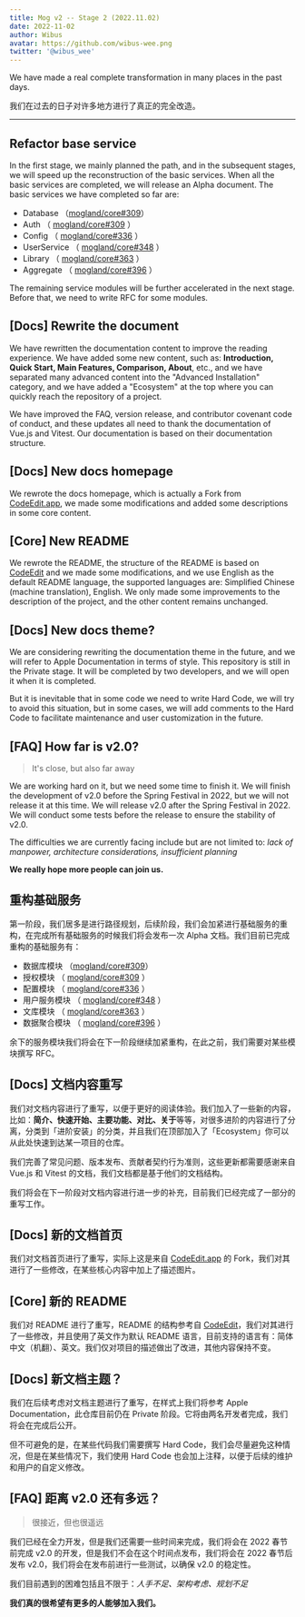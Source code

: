 ```yaml
---
title: Mog v2 -- Stage 2 (2022.11.02)
date: 2022-11-02
author: Wibus
avatar: https://github.com/wibus-wee.png
twitter: '@wibus_wee'
---
```


We have made a real complete transformation in many places in the past days.

我们在过去的日子对许多地方进行了真正的完全改造。

---


## Refactor base service

In the first stage, we mainly planned the path, and in the subsequent stages, we will speed up the reconstruction of the basic services. When all the basic services are completed, we will release an Alpha document. The basic services we have completed so far are:

- Database （[mogland/core#309](https://github.com/mogland/core/pull/309)）
- Auth （ [mogland/core#309](https://github.com/mogland/core/pull/309) ）
- Config （ [mogland/core#336](https://github.com/mogland/core/pull/336) ）
- UserService （ [mogland/core#348](https://github.com/mogland/core/pull/348) ）
- Library （ [mogland/core#363](https://github.com/mogland/core/pull/363) ）
- Aggregate （ [mogland/core#396](https://github.com/mogland/core/pull/396) ）

The remaining service modules will be further accelerated in the next stage. Before that, we need to write RFC for some modules.

## [Docs] Rewrite the document

We have rewritten the documentation content to improve the reading experience. We have added some new content, such as: **Introduction, Quick Start, Main Features, Comparison, About**, etc., and we have separated many advanced content into the "Advanced Installation" category, and we have added a "Ecosystem" at the top where you can quickly reach the repository of a project.

We have improved the FAQ, version release, and contributor covenant code of conduct, and these updates all need to thank the documentation of Vue.js and Vitest. Our documentation is based on their documentation structure.

## [Docs] New docs homepage

We rewrote the docs homepage, which is actually a Fork from [CodeEdit.app](//CodeEdit.app), we made some modifications and added some descriptions in some core content.

## [Core] New README

We rewrote the README, the structure of the README is based on [CodeEdit](https://github.com/CodeEditApp/CodeEdit) and we made some modifications, and we use English as the default README language, the supported languages are: Simplified Chinese (machine translation), English. We only made some improvements to the description of the project, and the other content remains unchanged.

## [Docs] New docs theme?

We are considering rewriting the documentation theme in the future, and we will refer to Apple Documentation in terms of style. This repository is still in the Private stage. It will be completed by two developers, and we will open it when it is completed.

But it is inevitable that in some code we need to write Hard Code, we will try to avoid this situation, but in some cases, we will add comments to the Hard Code to facilitate maintenance and user customization in the future.

## [FAQ] How far is v2.0?

> It's close, but also far away

We are working hard on it, but we need some time to finish it. We will finish the development of v2.0 before the Spring Festival in 2022, but we will not release it at this time. We will release v2.0 after the Spring Festival in 2022. We will conduct some tests before the release to ensure the stability of v2.0.

The difficulties we are currently facing include but are not limited to: *lack of manpower, architecture considerations, insufficient planning*

**We really hope more people can join us.**

## 重构基础服务

第一阶段，我们居多是进行路径规划，后续阶段，我们会加紧进行基础服务的重构，在完成所有基础服务的时候我们将会发布一次 Alpha 文档。我们目前已完成重构的基础服务有：

- 数据库模块 （[mogland/core#309](https://github.com/mogland/core/pull/309)）
- 授权模块 （ [mogland/core#309](https://github.com/mogland/core/pull/309) ）
- 配置模块 （ [mogland/core#336](https://github.com/mogland/core/pull/336) ）
- 用户服务模块 （ [mogland/core#348](https://github.com/mogland/core/pull/348) ）
- 文库模块 （ [mogland/core#363](https://github.com/mogland/core/pull/363) ）
- 数据聚合模块 （ [mogland/core#396](https://github.com/mogland/core/pull/396) ）

余下的服务模块我们将会在下一阶段继续加紧重构，在此之前，我们需要对某些模块撰写 RFC。

## [Docs] 文档内容重写

我们对文档内容进行了重写，以便于更好的阅读体验。我们加入了一些新的内容，比如：**简介、快速开始、主要功能、对比、关于**等等，对很多进阶的内容进行了分离，分类到「进阶安装」的分类，并且我们在顶部加入了「Ecosystem」你可以从此处快速到达某一项目的仓库。

我们完善了常见问题、版本发布、贡献者契约行为准则，这些更新都需要感谢来自 Vue.js 和 Vitest 的文档，我们文档都是基于他们的文档结构。

我们将会在下一阶段对文档内容进行进一步的补充，目前我们已经完成了一部分的重写工作。

## [Docs] 新的文档首页

我们对文档首页进行了重写，实际上这是来自 [CodeEdit.app](//CodeEdit.app) 的 Fork，我们对其进行了一些修改，在某些核心内容中加上了描述图片。

## [Core] 新的 README

我们对 README 进行了重写，README 的结构参考自 [CodeEdit](https://github.com/CodeEditApp/CodeEdit)，我们对其进行了一些修改，并且使用了英文作为默认 README 语言，目前支持的语言有：简体中文（机翻）、英文。我们仅对项目的描述做出了改进，其他内容保持不变。

## [Docs] 新文档主题？

我们在后续考虑对文档主题进行了重写，在样式上我们将参考 Apple Documentation，此仓库目前仍在 Private 阶段。它将由两名开发者完成，我们将会在完成后公开。

但不可避免的是，在某些代码我们需要撰写 Hard Code，我们会尽量避免这种情况，但是在某些情况下，我们使用 Hard Code 也会加上注释，以便于后续的维护和用户的自定义修改。

## [FAQ] 距离 v2.0 还有多远？

> 很接近，但也很遥远

我们已经在全力开发，但是我们还需要一些时间来完成，我们将会在 2022 春节前完成 v2.0 的开发，但是我们不会在这个时间点发布，我们将会在 2022 春节后发布 v2.0，我们将会在发布前进行一些测试，以确保 v2.0 的稳定性。

我们目前遇到的困难包括且不限于：*人手不足、架构考虑、规划不足* 

**我们真的很希望有更多的人能够加入我们。**